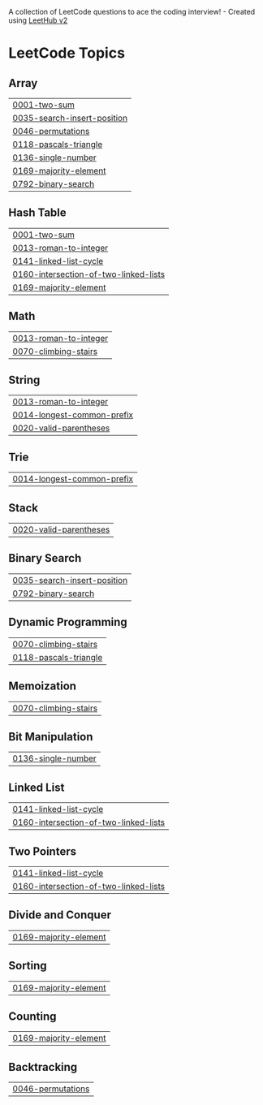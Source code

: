 A collection of LeetCode questions to ace the coding interview! - Created using [LeetHub v2](https://github.com/arunbhardwaj/LeetHub-2.0)
<!---LeetCode Topics Start-->
# LeetCode Topics
## Array
|  |
| ------- |
| [0001-two-sum](https://github.com/Kaansahn/LeetCode_Solutions/tree/master/0001-two-sum) |
| [0035-search-insert-position](https://github.com/Kaansahn/LeetCode_Solutions/tree/master/0035-search-insert-position) |
| [0046-permutations](https://github.com/Kaansahn/LeetCode_Solutions/tree/master/0046-permutations) |
| [0118-pascals-triangle](https://github.com/Kaansahn/LeetCode_Solutions/tree/master/0118-pascals-triangle) |
| [0136-single-number](https://github.com/Kaansahn/LeetCode_Solutions/tree/master/0136-single-number) |
| [0169-majority-element](https://github.com/Kaansahn/LeetCode_Solutions/tree/master/0169-majority-element) |
| [0792-binary-search](https://github.com/Kaansahn/LeetCode_Solutions/tree/master/0792-binary-search) |
## Hash Table
|  |
| ------- |
| [0001-two-sum](https://github.com/Kaansahn/LeetCode_Solutions/tree/master/0001-two-sum) |
| [0013-roman-to-integer](https://github.com/Kaansahn/LeetCode_Solutions/tree/master/0013-roman-to-integer) |
| [0141-linked-list-cycle](https://github.com/Kaansahn/LeetCode_Solutions/tree/master/0141-linked-list-cycle) |
| [0160-intersection-of-two-linked-lists](https://github.com/Kaansahn/LeetCode_Solutions/tree/master/0160-intersection-of-two-linked-lists) |
| [0169-majority-element](https://github.com/Kaansahn/LeetCode_Solutions/tree/master/0169-majority-element) |
## Math
|  |
| ------- |
| [0013-roman-to-integer](https://github.com/Kaansahn/LeetCode_Solutions/tree/master/0013-roman-to-integer) |
| [0070-climbing-stairs](https://github.com/Kaansahn/LeetCode_Solutions/tree/master/0070-climbing-stairs) |
## String
|  |
| ------- |
| [0013-roman-to-integer](https://github.com/Kaansahn/LeetCode_Solutions/tree/master/0013-roman-to-integer) |
| [0014-longest-common-prefix](https://github.com/Kaansahn/LeetCode_Solutions/tree/master/0014-longest-common-prefix) |
| [0020-valid-parentheses](https://github.com/Kaansahn/LeetCode_Solutions/tree/master/0020-valid-parentheses) |
## Trie
|  |
| ------- |
| [0014-longest-common-prefix](https://github.com/Kaansahn/LeetCode_Solutions/tree/master/0014-longest-common-prefix) |
## Stack
|  |
| ------- |
| [0020-valid-parentheses](https://github.com/Kaansahn/LeetCode_Solutions/tree/master/0020-valid-parentheses) |
## Binary Search
|  |
| ------- |
| [0035-search-insert-position](https://github.com/Kaansahn/LeetCode_Solutions/tree/master/0035-search-insert-position) |
| [0792-binary-search](https://github.com/Kaansahn/LeetCode_Solutions/tree/master/0792-binary-search) |
## Dynamic Programming
|  |
| ------- |
| [0070-climbing-stairs](https://github.com/Kaansahn/LeetCode_Solutions/tree/master/0070-climbing-stairs) |
| [0118-pascals-triangle](https://github.com/Kaansahn/LeetCode_Solutions/tree/master/0118-pascals-triangle) |
## Memoization
|  |
| ------- |
| [0070-climbing-stairs](https://github.com/Kaansahn/LeetCode_Solutions/tree/master/0070-climbing-stairs) |
## Bit Manipulation
|  |
| ------- |
| [0136-single-number](https://github.com/Kaansahn/LeetCode_Solutions/tree/master/0136-single-number) |
## Linked List
|  |
| ------- |
| [0141-linked-list-cycle](https://github.com/Kaansahn/LeetCode_Solutions/tree/master/0141-linked-list-cycle) |
| [0160-intersection-of-two-linked-lists](https://github.com/Kaansahn/LeetCode_Solutions/tree/master/0160-intersection-of-two-linked-lists) |
## Two Pointers
|  |
| ------- |
| [0141-linked-list-cycle](https://github.com/Kaansahn/LeetCode_Solutions/tree/master/0141-linked-list-cycle) |
| [0160-intersection-of-two-linked-lists](https://github.com/Kaansahn/LeetCode_Solutions/tree/master/0160-intersection-of-two-linked-lists) |
## Divide and Conquer
|  |
| ------- |
| [0169-majority-element](https://github.com/Kaansahn/LeetCode_Solutions/tree/master/0169-majority-element) |
## Sorting
|  |
| ------- |
| [0169-majority-element](https://github.com/Kaansahn/LeetCode_Solutions/tree/master/0169-majority-element) |
## Counting
|  |
| ------- |
| [0169-majority-element](https://github.com/Kaansahn/LeetCode_Solutions/tree/master/0169-majority-element) |
## Backtracking
|  |
| ------- |
| [0046-permutations](https://github.com/Kaansahn/LeetCode_Solutions/tree/master/0046-permutations) |
<!---LeetCode Topics End-->